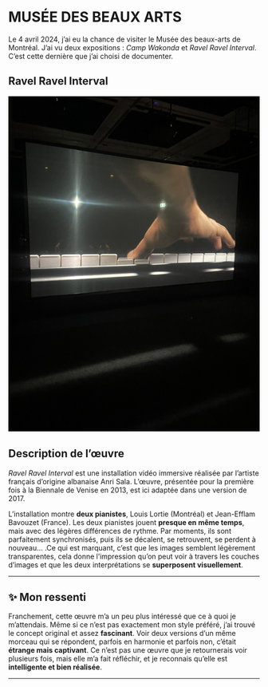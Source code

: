 # MUSÉE DES BEAUX ARTS

Le 4 avril 2024, j’ai eu la chance de visiter le Musée des beaux-arts de Montréal. J’ai vu deux expositions : <i>Camp Wakonda</i> et <i>Ravel Ravel Interval</i>. C’est cette dernière que j’ai choisi de documenter. 

## Ravel Ravel Interval

![image_expo](/exposition_MBAM/Media/Ravel_01.jpg)

## Description de l’œuvre

*Ravel Ravel Interval* est une installation vidéo immersive réalisée par l’artiste français d’origine albanaise Anri Sala. L’œuvre, présentée pour la première fois à la Biennale de Venise en 2013, est ici adaptée dans une version de 2017. 

L’installation montre **deux pianistes**, Louis Lortie (Montréal) et Jean-Efflam Bavouzet (France). Les deux pianistes jouent **presque en même temps**, mais avec des légères différences de rythme. Par moments, ils sont parfaitement synchronisés, puis ils se décalent, se retrouvent, se perdent à nouveau… .Ce qui est marquant, c’est que les images semblent légèrement transparentes, cela donne l’impression qu’on peut voir à travers les couches d’images et que les deux interprétations se **superposent visuellement**.

---

## ✨ Mon ressenti

Franchement, cette œuvre m’a un peu plus intéressé que ce à quoi je m’attendais. Même si ce n’est pas exactement mon style préféré, j’ai trouvé le concept original et assez **fascinant**. Voir deux versions d’un même morceau qui se répondent, parfois en harmonie et parfois non, c’était **étrange mais captivant**.
Ce n’est pas une œuvre que je retournerais voir plusieurs fois, mais elle m’a fait réfléchir, et je reconnais qu’elle est **intelligente et bien réalisée**.

---
